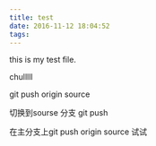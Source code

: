 ```yaml
---
title: test
date: 2016-11-12 18:04:52
tags:
---
```

this is my test file.

chulllll

git push origin source

切换到sourse 分支 git push

在主分支上git push origin source 试试